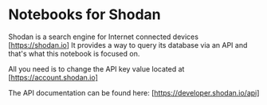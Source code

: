 # Notebooks for Shodan
Shodan is a search engine for Internet connected devices [https://shodan.io]
It provides a way to query its database via an API and that's what this notebook is focused on.

All you need is to change the API key value located at [https://account.shodan.io]



The API documentation can be found here: [https://developer.shodan.io/api]
